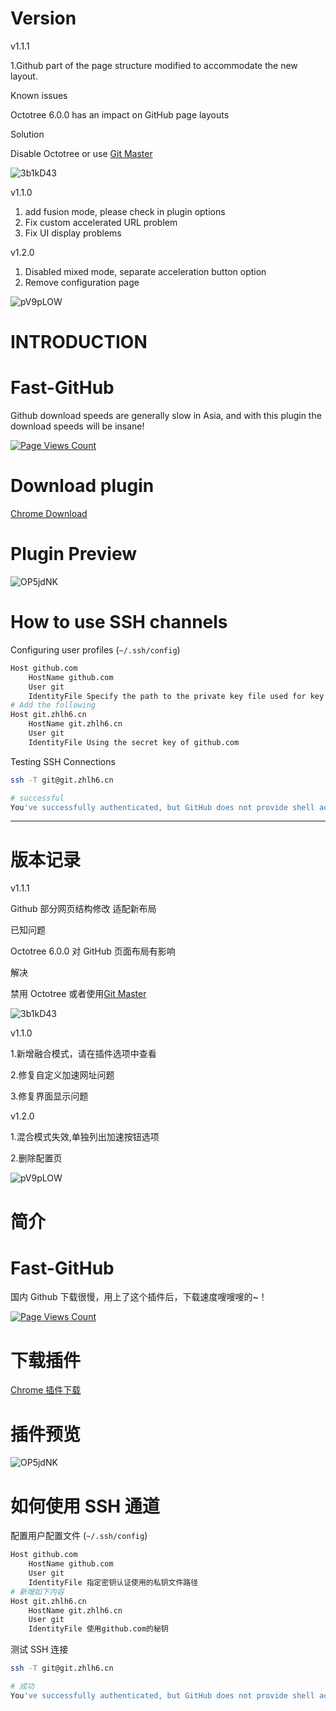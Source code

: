 # Version

v1.1.1

1.Github part of the page structure modified to accommodate the new layout.

Known issues

Octotree 6.0.0 has an impact on GitHub page layouts

Solution

Disable Octotree or use <a href="https://chrome.google.com/webstore/detail/git-master/klmeolbcejnhefkapdchfhlhhjgobhmo" target="_blank">Git Master</a>

![3b1kD43](https://i.imgur.com/3b1kD43.png)

v1.1.0

1. add fusion mode, please check in plugin options
2. Fix custom accelerated URL problem
3. Fix UI display problems

v1.2.0

1. Disabled mixed mode, separate acceleration button option
2. Remove configuration page

![pV9pLOW](https://i.imgur.com/pV9pLOW.png)

# INTRODUCTION

# Fast-GitHub

Github download speeds are generally slow in Asia, and with this plugin the download speeds will be insane!

[![Page Views Count](https://badges.toozhao.com/badges/01EH1R0YMQANV1ACQXTEBK7JCN/green.svg)](https://badges.toozhao.com/badges/01EH1R0YMQANV1ACQXTEBK7JCN/green.svg "Get your own page views count badge on badges.toozhao.com")

# Download plugin

<a href="https://chrome.google.com/webstore/detail/github%E5%8A%A0%E9%80%9F/mfnkflidjnladnkldfonnaicljppahpg" target="_blank">Chrome Download</a>

# Plugin Preview

![OP5jdNK](https://i.imgur.com/OP5jdNK.png)

# How to use SSH channels

Configuring user profiles (`~/.ssh/config`)

```bash
Host github.com
	HostName github.com
	User git
	IdentityFile Specify the path to the private key file used for key authentication
# Add the following
Host git.zhlh6.cn
	HostName git.zhlh6.cn
	User git
	IdentityFile Using the secret key of github.com
```

Testing SSH Connections

```bash
ssh -T git@git.zhlh6.cn

# successful
You've successfully authenticated, but GitHub does not provide shell access
```

---

# 版本记录

v1.1.1

Github 部分网页结构修改 适配新布局

已知问题

Octotree 6.0.0 对 GitHub 页面布局有影响

解决

禁用 Octotree 或者使用<a href="https://chrome.google.com/webstore/detail/git-master/klmeolbcejnhefkapdchfhlhhjgobhmo" target="_blank">Git Master</a>

![3b1kD43](https://i.imgur.com/3b1kD43.png)

v1.1.0

1.新增融合模式，请在插件选项中查看

2.修复自定义加速网址问题

3.修复界面显示问题

v1.2.0

1.混合模式失效,单独列出加速按钮选项

2.删除配置页

![pV9pLOW](https://i.imgur.com/pV9pLOW.png)

# 简介

# Fast-GitHub

国内 Github 下载很慢，用上了这个插件后，下载速度嗖嗖嗖的~！

[![Page Views Count](https://badges.toozhao.com/badges/01EH1R0YMQANV1ACQXTEBK7JCN/green.svg)](https://badges.toozhao.com/badges/01EH1R0YMQANV1ACQXTEBK7JCN/green.svg "Get your own page views count badge on badges.toozhao.com")

# 下载插件

<a href="https://chrome.google.com/webstore/detail/github%E5%8A%A0%E9%80%9F/mfnkflidjnladnkldfonnaicljppahpg" target="_blank">Chrome 插件下载</a>

# 插件预览

![OP5jdNK](https://i.imgur.com/OP5jdNK.png)

# 如何使用 SSH 通道

配置用户配置文件 (`~/.ssh/config`)

```bash
Host github.com
	HostName github.com
	User git
	IdentityFile 指定密钥认证使用的私钥文件路径
# 新增如下内容
Host git.zhlh6.cn
	HostName git.zhlh6.cn
	User git
	IdentityFile 使用github.com的秘钥
```

测试 SSH 连接

```bash
ssh -T git@git.zhlh6.cn

# 成功
You've successfully authenticated, but GitHub does not provide shell access
```
